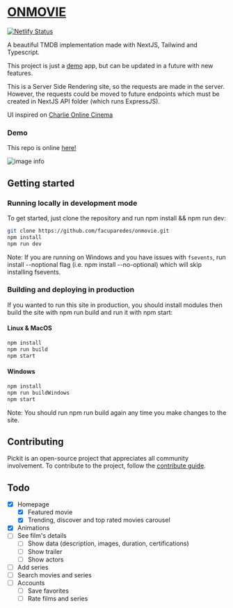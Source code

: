 # [ONMOVIE](https://onmovie.netlify.app)

[![Netlify Status](https://api.netlify.com/api/v1/badges/79ee7242-fa26-4d8b-b67a-861b77009db8/deploy-status)](https://app.netlify.com/sites/onmovie/deploys)

A beautiful TMDB implementation made with NextJS, Tailwind and Typescript.

This project is just a <ins>demo</ins> app, but can be updated in a future with new features.

This is a Server Side Rendering site, so the requests are made in the server. However, the requests could be moved to future endpoints which must be created in NextJS API folder (which runs ExpressJS).

UI inspired on [Charlie Online Cinema](https://www.behance.net/gallery/109639247/CHARLIE-Online-Cinema)

### Demo

This repo is online [here!](https://onmovie.netlify.app)

![image info](./img/fullpage.png)

## Getting started

### Running locally in development mode

To get started, just clone the repository and run npm install && npm run dev:

```sh
git clone https://github.com/facuparedes/onmovie.git
npm install
npm run dev
```

Note: If you are running on Windows and you have issues with `fsevents`, run install --noptional flag (i.e. npm install --no-optional) which will skip installing fsevents.

### Building and deploying in production

If you wanted to run this site in production, you should install modules then build the site with npm run build and run it with npm start:

#### Linux & MacOS

```sh
npm install
npm run build
npm start
```

#### Windows

```sh
npm install
npm run buildWindows
npm start
```

Note: You should run npm run build again any time you make changes to the site.

## Contributing

Pickit is an open-source project that appreciates all community involvement. To contribute to the project, follow the [contribute guide](/CONTRIBUTING.md).

## Todo

- [x] Homepage
  - [x] Featured movie
  - [x] Trending, discover and top rated movies carousel
- [x] Animations
- [ ] See film's details
  - [ ] Show data (description, images, duration, certifications)
  - [ ] Show trailer
  - [ ] Show actors
- [ ] Add series
- [ ] Search movies and series
- [ ] Accounts
  - [ ] Save favorites
  - [ ] Rate films and series
